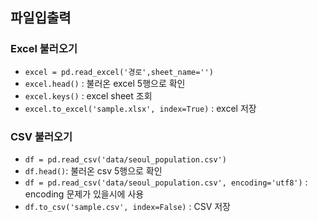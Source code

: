 ## 파일입출력

### Excel 불러오기
- `excel = pd.read_excel('경로',sheet_name='')`
- `excel.head()` : 불러온 excel 5행으로 확인
- `excel.keys()` : excel sheet 조회
- `excel.to_excel('sample.xlsx', index=True)` : excel 저장

### CSV 불러오기
- `df = pd.read_csv('data/seoul_population.csv')`
- `df.head()`: 불러온 csv 5행으로 확인
- `df = pd.read_csv('data/seoul_population.csv', encoding='utf8')` : encoding 문제가 있을시에 사용
- `df.to_csv('sample.csv', index=False)` : CSV 저장